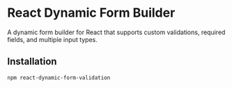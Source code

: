 # React Dynamic Form Builder

A dynamic form builder for React that supports custom validations, required fields, and multiple input types.

## Installation

```bash
npm react-dynamic-form-validation
